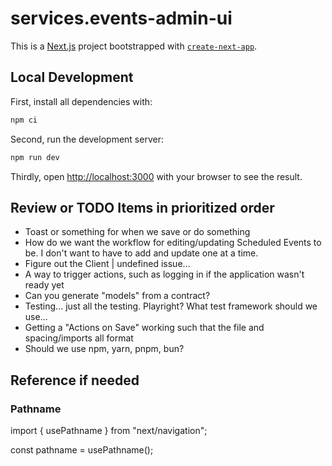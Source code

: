 # services.events-admin-ui

This is a [Next.js](https://nextjs.org) project bootstrapped with [`create-next-app`](https://nextjs.org/docs/app/api-reference/cli/create-next-app).

## Local Development

First, install all dependencies with:

```bash
npm ci
```

Second, run the development server:

```bash
npm run dev
```

Thirdly, open [http://localhost:3000](http://localhost:3000) with your browser to see the result.

## Review or TODO Items in prioritized order

- Toast or something for when we save or do something
- How do we want the workflow for editing/updating Scheduled Events to be. I don't want to have to add and update one at a time.
- Figure out the Client | undefined issue...
- A way to trigger actions, such as logging in if the application wasn't ready yet
- Can you generate "models" from a contract?
- Testing... just all the testing. Playright? What test framework should we use...
- Getting a "Actions on Save" working such that the file and spacing/imports all format
- Should we use npm, yarn, pnpm, bun?

## Reference if needed

### Pathname

import { usePathname } from "next/navigation";

const pathname = usePathname();
